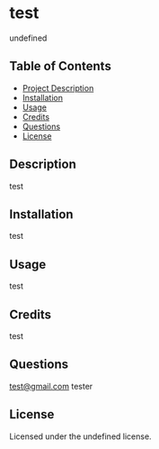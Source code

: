
# test

undefined

## Table of Contents
- [Project Description](#description)
- [Installation](#installation)
- [Usage](#usage)
- [Credits](#credits)
- [Questions](#questions)
- [License](#license)

## Description
test

## Installation
test

## Usage
test

## Credits
test

## Questions
test@gmail.com
tester

## License
Licensed under the undefined license.
  